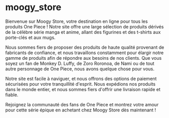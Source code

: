 # moogy_store

Bienvenue sur Moogy Store, votre destination en ligne pour tous les produits One Piece ! Notre site offre une large sélection de produits dérivés de la célèbre série manga et anime, allant des figurines et des t-shirts aux porte-clés et aux mugs.

Nous sommes fiers de proposer des produits de haute qualité provenant de fabricants de confiance, et nous travaillons constamment pour élargir notre gamme de produits afin de répondre aux besoins de nos clients. Que vous soyez un fan de Monkey D. Luffy, de Zoro Roronoa, de Nami ou de tout autre personnage de One Piece, nous avons quelque chose pour vous.

Notre site est facile à naviguer, et nous offrons des options de paiement sécurisées pour votre tranquillité d'esprit. Nous expédions nos produits dans le monde entier, et nous sommes fiers d'offrir une livraison rapide et fiable.

Rejoignez la communauté des fans de One Piece et montrez votre amour pour cette série épique en achetant chez Moogy Store dès maintenant !
